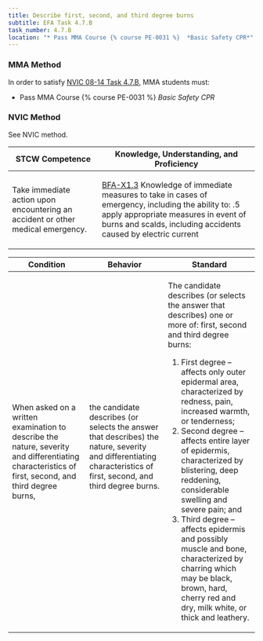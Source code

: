 ```yaml
---
title: Describe first, second, and third degree burns
subtitle: EFA Task 4.7.B 
task_number: 4.7.B
location: "* Pass MMA Course {% course PE-0031 %}  *Basic Safety CPR*" 
---
```



### MMA Method

In order to satisfy  [NVIC 08-14  Task  4.7.B]({{site.baseurl}}/assets/images/nvic-08-14.pdf), MMA students must:

* Pass MMA Course {% course PE-0031 %}  *Basic Safety CPR*


### NVIC Method

<a onclick="togglevisibility('nvic_methods')" >See NVIC method.</a>

<div id='nvic_methods' class='hide'>

<table>
<thead>
<tr>
<th class='forty'> STCW Competence </th>
<th class='sixty'> Knowledge, Understanding, and Proficiency </th>
</tr>
</thead>




<tbody>
<tr><td markdown='1'>

Take immediate action upon encountering an accident or other medical emergency.

</td><td markdown='1'>

[BFA-X1.3](../../tables/613.html#BFA-X1.3) Knowledge of immediate measures to take in cases of emergency, including the ability to:
.5  apply appropriate measures in event of burns and scalds, including accidents caused by electric current

</td></tr>


</tbody>
</table>


<table>
<thead>
<tr><th class='twenty'>  Condition </th><th class='twenty'> Behavior </th><th  class='sixty'>Standard </th></tr>
</thead>
<tbody >



<tr><td markdown='1'>

When asked on a written examination to describe the nature, severity and differentiating characteristics of first, second, and third degree burns,

</td><td markdown='1'>

the candidate describes (or selects the answer that describes) the nature, severity and differentiating characteristics of first, second, and third degree burns.

<br>

<div class="tooltip">
<span class="tooltiptext">
</span>
</div>


</td><td markdown='1'>

The candidate describes (or selects the answer that describes) one or more of: first, second and third degree burns:
 
1.  First degree – affects only outer epidermal area, characterized by redness, pain, increased warmth, or tenderness; 
2.  Second degree – affects entire layer of epidermis, characterized by blistering, deep reddening, considerable swelling and severe pain;  and 
3.  Third degree – affects epidermis and possibly muscle and bone, characterized by charring which may be black, brown, hard, cherry red and dry, milk white, or thick and leathery.

</td></tr>
</tbody>
</table>
</div>

